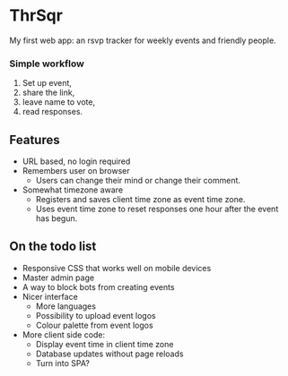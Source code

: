 # ThrSqr
My first web app: an rsvp tracker for weekly events and friendly people.

### Simple workflow
1. Set up event, 
2. share the link,
3. leave name to vote, 
4. read responses. 

## Features

* URL based, no login required
* Remembers user on browser
  * Users can change their mind or change their comment.
* Somewhat timezone aware
  * Registers and saves client time zone as event time zone.
  * Uses event time zone to reset responses one hour after the event has begun.

## On the todo list

* Responsive CSS that works well on mobile devices
* Master admin page
* A way to block bots from creating events
* Nicer interface
  * More languages
  * Possibility to upload event logos
  * Colour palette from event logos
* More client side code:
  * Display event time in client time zone
  * Database updates without page reloads
  * Turn into SPA?